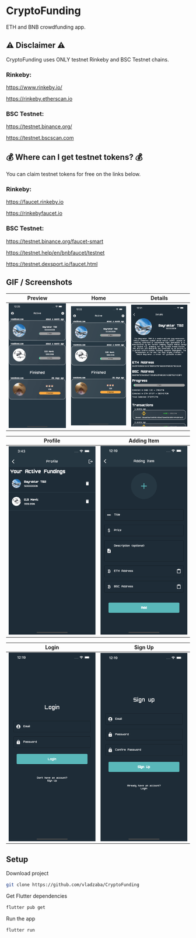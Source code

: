 # CryptoFunding

ETH and BNB crowdfunding app.

## ⚠️ Disclaimer ⚠️
CryptoFunding uses ONLY testnet Rinkeby and BSC Testnet chains.

### Rinkeby:

https://www.rinkeby.io/

https://rinkeby.etherscan.io

### BSC Testnet:

https://testnet.binance.org/

https://testnet.bscscan.com

## 💰 Where can I get testnet tokens? 💰
You can claim testnet tokens for free on the links below.
### Rinkeby:

https://faucet.rinkeby.io

https://rinkebyfaucet.io

### BSC Testnet:

https://testnet.binance.org/faucet-smart

https://testnet.help/en/bnbfaucet/testnet

https://testnet.dexsport.io/faucet.html

## GIF / Screenshots


| Preview | Home | Details |
|  --- |  ---    |   ---    |
|<img src="screenshots/gif.gif" width="250">|<img src="screenshots/home.png" width="250">|<img src="screenshots/details.png" width="250">|

| Profile | Adding Item |
|  --- |  ---    |
|<img src="screenshots/profile.png" width="250">|<img src="screenshots/adding.png" width="250">|

| Login | Sign Up |
|  --- |  ---    |
|<img src="screenshots/login.png" width="250">|<img src="screenshots/signup.png" width="250">|


## Setup

Download project
```bash
git clone https://github.com/vladzaba/CryptoFunding
```

Get Flutter dependencies
```bash
flutter pub get
```

Run the app
```bash
flutter run
```
